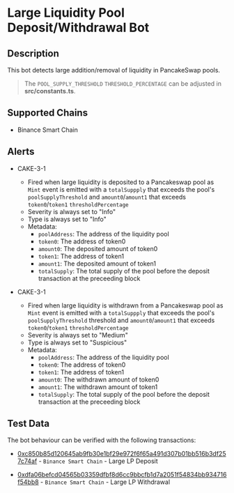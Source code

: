 # Large Liquidity Pool Deposit/Withdrawal Bot

## Description

This bot detects large addition/removal of liquidity in PancakeSwap pools. 
> The `POOL_SUPPLY_THRESHOLD` `THRESHOLD_PERCENTAGE` can be adjusted in **src/constants.ts**.



## Supported Chains

- Binance Smart Chain 

## Alerts

- CAKE-3-1

  - Fired when large liquidity is deposited to a Pancakeswap pool as `Mint` event is emitted with a `totalSuppply` that exceeds the pool's `poolSupplyThreshold` and `amount0`/`amount1` that exceeds `token0`/`token1` `thresholdPercentage`
  - Severity is always set to "Info"
  - Type is always set to "Info"
  - Metadata:
    - `poolAddress`: The address of the liquidity pool 
    - `token0`: The address of token0
    - `amount0`: The deposited amount of token0
    - `token1`: The address of token1
    - `amount1`: The deposited amount of token1
    - `totalSupply`: The total supply of the pool before the deposit transaction at the preceeding block
    

- CAKE-3-1
  - Fired when large liquidity is withdrawn from a Pancakeswap pool as `Mint` event is emitted with a `totalSuppply` that exceeds the pool's `poolSupplyThreshold` threshold and `amount0`/`amount1` that exceeds `token0`/`token1` `thresholdPercentage`
  - Severity is always set to "Medium"
  - Type is always set to "Suspicious"
  - Metadata:
    - `poolAddress`: The address of the liquidity pool 
    - `token0`: The address of token0
    - `token1`: The address of token1
    - `amount0`: The withdrawn amount of token0
    - `amount1`: The withdrawn amount of token1
    - `totalSupply`: The total supply of the pool before the deposit transaction at the preceeding block
    
## Test Data

The bot behaviour can be verified with the following transactions:
- [0xc850b85d120645ab9fb30e1bf29e972f6f65a491d307b01bb516b3df257c74af](https://bscscan.com/tx/0xc850b85d120645ab9fb30e1bf29e972f6f65a491d307b01bb516b3df257c74af) - 
`Binance Smart Chain` - Large LP Deposit 

- [0xdfa06befcd04565b03359dfbf8d6cc9bbcfb1d7a2051f54834bb934716f54bb8](https://bscscan.com/tx/0xdfa06befcd04565b03359dfbf8d6cc9bbcfb1d7a2051f54834bb934716f54bb8) - 
`Binance Smart Chain` - Large LP Withdrawal



